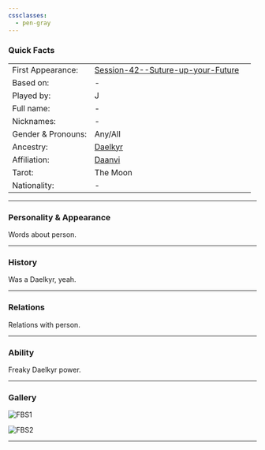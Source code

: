 ```yaml
---
cssclasses:
  - pen-gray
---
```

### Quick Facts

|                    |                                                                                                             |     |
| ------------------ | ----------------------------------------------------------------------------------------------------------- | --- |
| First Appearance:  | [Session-42--Suture-up-your-Future](../-Session_Notes/Session-42--Suture-up-your-Future.md) |     |
| Based on:          | -                                                                                                           |     |
| Played by:         | J                                                                                                           |     |
| Full name:         | -                                                                                                           |     |
| Nicknames:         | -                                                                                                           |     |
| Gender & Pronouns: | Any/All                                                                                                     |     |
| Ancestry:          | [Daelkyr](../Daelkyr.md)                                                                                    |     |
| Affiliation:       | [Daanvi](../Daanvi.md)                                                                                      |     |
| Tarot:             | The Moon                                                                                                    |     |
| Nationality:       | -                                                                                                           |     |
***
### Personality & Appearance
Words about person.

***
### History
Was a Daelkyr, yeah.

***
### Relations
Relations with person.

***
### Ability
Freaky Daelkyr power.

***
### Gallery

![FBS1](../../../../../99%20-%20META/attachments/FBS1.png)

![FBS2](../../../../../99%20-%20META/attachments/FBS2.png)

***
